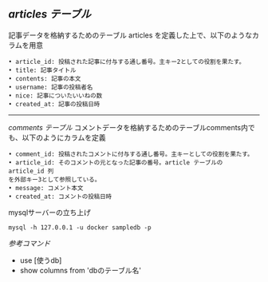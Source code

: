 *articles テーブル*
-----------------------------------------------------------------
記事データを格納するためのテーブル articles を定義した上で、以下のようなカラムを用意
```
• article_id: 投稿された記事に付与する通し番号。主キー2としての役割を果たす。
• title: 記事タイトル
• contents: 記事の本文
• username: 記事の投稿者名
• nice: 記事についたいいねの数
• created_at: 記事の投稿日時
```
-----------------------------------------------------------------
*comments テーブル*
コメントデータを格納するためのテーブルcomments内でも、以下のようにカラムを定義
```
• comment_id: 投稿されたコメントに付与する通し番号。主キーとしての役割を果たす。
• article_id: そのコメントの元となった記事の番号。article テーブルの article_id 列
を外部キー3として参照している。
• message: コメント本文
• created_at: コメントの投稿日時
```

mysqlサーバーの立ち上げ
```
mysql -h 127.0.0.1 -u docker sampledb -p    
```
*参考コマンド*
- use [使うdb]
- show columns from 'dbのテーブル名'
